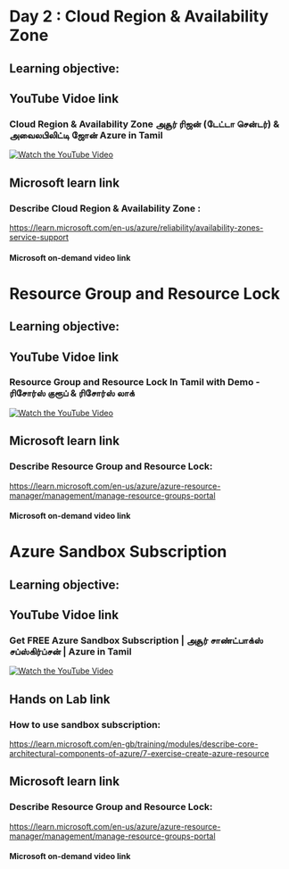 # Day  2 : Cloud Region & Availability Zone
## Learning objective:

## YouTube Vidoe link 
### Cloud Region & Availability Zone அசூர் ரிஜன் (டேட்டா சென்டர்) & அவைலபிலிட்டி ஜோன் Azure in Tamil
[![Watch the YouTube Video](https://img.youtube.com/vi/3IBpsGgdt78/0.jpg)](https://www.youtube.com/watch?v=3IBpsGgdt78)


## Microsoft learn link
### Describe Cloud Region & Availability Zone :
 https://learn.microsoft.com/en-us/azure/reliability/availability-zones-service-support

#### Microsoft on-demand video link 

# Resource Group and Resource Lock
## Learning objective:
## YouTube Vidoe link 
### Resource Group and Resource Lock In Tamil with Demo - ரிசோர்ஸ் குரூப் & ரிசோர்ஸ் லாக்
[![Watch the YouTube Video](https://img.youtube.com/vi/wCmtOzXT8EE/0.jpg)](https://www.youtube.com/watch?v=wCmtOzXT8EE)


## Microsoft learn link
### Describe Resource Group and Resource Lock:
 https://learn.microsoft.com/en-us/azure/azure-resource-manager/management/manage-resource-groups-portal

#### Microsoft on-demand video link 

# Azure Sandbox Subscription
## Learning objective:
## YouTube Vidoe link 
### Get FREE Azure Sandbox Subscription | அசூர் சாண்ட்பாக்ஸ் சப்ஸ்கிர்ப்சன் | Azure in Tamil
[![Watch the YouTube Video](https://img.youtube.com/vi/hgPo-ojAVP4/0.jpg)](https://www.youtube.com/watch?v=hgPo-ojAVP4)


## Hands on Lab link
### How to use sandbox subscription:
https://learn.microsoft.com/en-gb/training/modules/describe-core-architectural-components-of-azure/7-exercise-create-azure-resource
## Microsoft learn link
### Describe Resource Group and Resource Lock:
 https://learn.microsoft.com/en-us/azure/azure-resource-manager/management/manage-resource-groups-portal

#### Microsoft on-demand video link 
